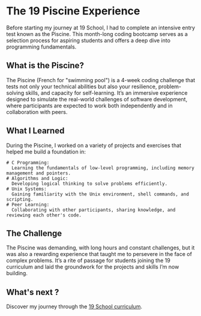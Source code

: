 # The 19 Piscine Experience

Before starting my journey at 19 School, I had to complete an intensive entry test known as the Piscine. This month-long coding bootcamp serves as a selection process for aspiring students and offers a deep dive into programming fundamentals.
## What is the Piscine?

The Piscine (French for "swimming pool") is a 4-week coding challenge that tests not only your technical abilities but also your resilience, problem-solving skills, and capacity for self-learning. It’s an immersive experience designed to simulate the real-world challenges of software development, where participants are expected to work both independently and in collaboration with peers.
## What I Learned

During the Piscine, I worked on a variety of projects and exercises that helped me build a foundation in:

    # C Programming: 
      Learning the fundamentals of low-level programming, including memory management and pointers.
    # Algorithms and Logic: 
      Developing logical thinking to solve problems efficiently.
    # Unix Systems: 
      Gaining familiarity with the Unix environment, shell commands, and scripting.
    # Peer Learning: 
      Collaborating with other participants, sharing knowledge, and reviewing each other's code.

## The Challenge

The Piscine was demanding, with long hours and constant challenges, but it was also a rewarding experience that taught me to persevere in the face of complex problems. It’s a rite of passage for students joining the 19 curriculum and laid the groundwork for the projects and skills I’m now building.

## What's next ?
Discover my journey through the <a href="https://github.com/Tayra46/19-Cursus">19 School curriculum</a>.
